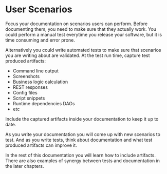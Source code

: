 # User Scenarios

Focus your documentation on scenarios users can perform.
Before documenting them, you need to make sure that they actually work.
You could perform a manual test everytime you release your software, but it is time consuming and error prone.

Alternatively you could write automated tests to make sure that scenarios you are writing about are validated.
At the test run time, capture test produced artifacts:
* Command line output
* Screenshots
* Business logic calculation
* REST responses
* Config files
* Script snippets
* Runtime dependencies DAGs
* etc

Include the captured artifacts inside your documentation to keep it up to date.

As you write your documentation you will come up with new scenarios to test. And as you write tests, think about documentation
and what test produced artifacts can improve it.

In the rest of this documentation you will learn how to include artifacts.
There are also examples of synergy between tests and documentation in the later chapters.

